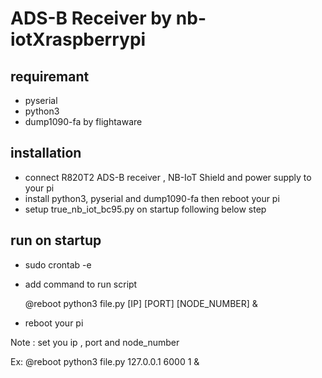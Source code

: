 # ADS-B Receiver by nb-iotXraspberrypi
## requiremant
- pyserial
- python3
- dump1090-fa by flightaware
## installation
- connect R820T2 ADS-B receiver , NB-IoT Shield and power supply to your pi
- install python3, pyserial and dump1090-fa then reboot your pi
- setup true_nb_iot_bc95.py on startup following below step

## run on startup
- sudo crontab -e

- add command to run script

  @reboot python3 file.py [IP] [PORT] [NODE_NUMBER] &



- reboot your pi

Note : set you ip , port and node_number

Ex: @reboot python3 file.py 127.0.0.1 6000 1 &
